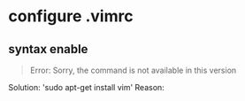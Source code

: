 # configure .vimrc

## syntax enable 
>Error: Sorry, the command is not available in this version

Solution: 'sudo apt-get install vim'
Reason: 
